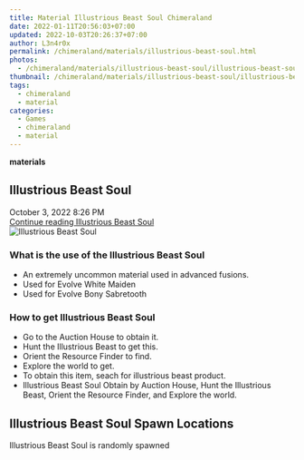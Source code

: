 ```yaml
---
title: Material Illustrious Beast Soul Chimeraland
date: 2022-01-11T20:56:03+07:00
updated: 2022-10-03T20:26:37+07:00
author: L3n4r0x
permalink: /chimeraland/materials/illustrious-beast-soul.html
photos:
  - /chimeraland/materials/illustrious-beast-soul/illustrious-beast-soul.webp
thumbnail: /chimeraland/materials/illustrious-beast-soul/illustrious-beast-soul.webp
tags:
  - chimeraland
  - material
categories:
  - Games
  - chimeraland
  - material
---
```


<section id="bootstrap-wrapper">
  <link
    rel="stylesheet"
    href="https://rawcdn.githack.com/dimaslanjaka/Web-Manajemen/870a349/css/bootstrap-5-3-0-alpha3-wrapper.css"
  />
  <div
    class="row g-0 border rounded overflow-hidden flex-md-row mb-4 shadow-sm position-relative bg-light text-dark"
  >
    <div class="col p-4 d-flex flex-column position-static">
      <strong class="d-inline-block mb-2 text-success">materials</strong>
      <h2 class="mb-0">Illustrious Beast Soul</h2>
      <div class="mb-1 text-muted">October 3, 2022 8:26 PM</div>
      <a
        href="/chimeraland/materials/illustrious-beast-soul.html"
        class="stretched-link d-none"
        >Continue reading Illustrious Beast Soul</a
      >
    </div>
    <div class="col-auto d-none d-lg-block">
      <img
        src="/chimeraland/materials/illustrious-beast-soul/illustrious-beast-soul.webp"
        alt="Illustrious Beast Soul"
      />
    </div>
  </div>
  <div class="row bg-light text-dark">
    <div class="col-lg-6 col-12 mb-2">
      <div class="card">
        <div class="card-body">
          <h3 class="card-title">
            What is the use of the Illustrious Beast Soul
          </h3>
          <div class="card-text">
            <ul>
              <li>An extremely uncommon material used in advanced fusions.</li>
              <li>Used for Evolve White Maiden</li>
              <li>Used for Evolve Bony Sabretooth</li>
            </ul>
          </div>
        </div>
      </div>
    </div>
    <div class="col-lg-6 col-12 mb-2">
      <div class="card">
        <div class="card-body">
          <h3 class="card-title">How to get Illustrious Beast Soul</h3>
          <div class="card-text">
            <ul>
              <li>Go to the Auction House to obtain it.</li>
              <li>Hunt the Illustrious Beast to get this.</li>
              <li>Orient the Resource Finder to find.</li>
              <li>Explore the world to get.</li>
              <li>To obtain this item, seach for illustrious beast product.</li>
              <li>
                Illustrious Beast Soul Obtain by Auction House, Hunt the
                Illustrious Beast, Orient the Resource Finder, and Explore the
                world.
              </li>
            </ul>
          </div>
        </div>
      </div>
    </div>
    <div class="col-12 mb-2">
      <h2>Illustrious Beast Soul Spawn Locations</h2>
      <p>Illustrious Beast Soul is randomly spawned</p>
    </div>
  </div>
</section>